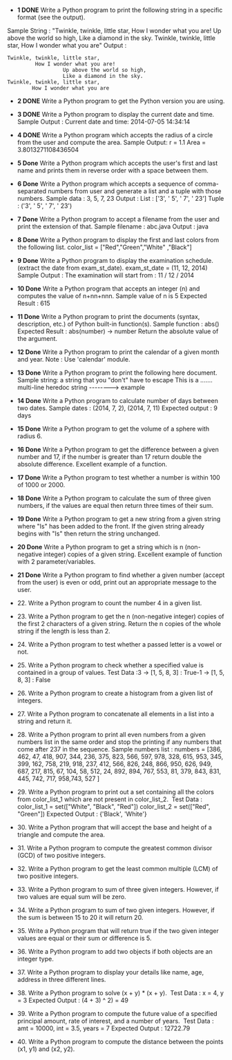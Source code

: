 * **1 DONE** Write a Python program to print the following string in a specific format (see the output). 
 
Sample String : "Twinkle, twinkle, little star, How I wonder what you are! Up above the world so high, Like a diamond in the sky. Twinkle, twinkle, little star, How I wonder what you are" Output :

```
Twinkle, twinkle, little star,
	     How I wonder what you are! 
		          Up above the world so high,
		          Like a diamond in the sky. 
Twinkle, twinkle, little star, 
        How I wonder what you are
```


*  **2 DONE** Write a Python program to get the Python version you are using. 

* **3 DONE** Write a Python program to display the current date and time.
Sample Output :
Current date and time:
2014-07-05 14:34:14


* **4 DONE** Write a Python program which accepts the radius of a circle from the user and compute the area. 
Sample Output:
r = 1.1 Area = 3.8013271108436504


* **5 Done** Write a Python program which accepts the user's first and last name and prints them in reverse order with a space between them.

* **6 Done** Write a Python program which accepts a sequence of comma-separated numbers from user and generate a list and a tuple with those numbers. 
Sample data : 3, 5, 7, 23
Output : 
List : ['3', ' 5', ' 7', ' 23'] 
Tuple : ('3', ' 5', ' 7', ' 23')

* **7 Done** Write a Python program to accept a filename from the user and print the extension of that.
Sample filename : abc.java 
Output : java

* **8 Done** Write a Python program to display the first and last colors from the following list. color_list = ["Red","Green","White" ,"Black"]

* **9 Done** Write a Python program to display the examination schedule. (extract the date from exam_st_date). 
exam_st_date = (11, 12, 2014)
Sample Output : The examination will start from : 11 / 12 / 2014


* **10 Done** Write a Python program that accepts an integer (n) and computes the value of n+nn+nnn. 
Sample value of n is 5 
Expected Result : 615

* **11 Done** Write a Python program to print the documents (syntax, description, etc.) of Python built-in function(s).
Sample function : abs()
Expected Result :
abs(number) -> number
Return the absolute value of the argument.


* **12 Done** Write a Python program to print the calendar of a given month and year.
Note : Use 'calendar' module.


* **13 Done** Write a Python program to print the following here document. Sample string:
a string that you "don't" have to escape
This
is a ....... multi-line
heredoc string --------> example


* **14 Done** Write a Python program to calculate number of days between two dates.
Sample dates : (2014, 7, 2), (2014, 7, 11)
Expected output : 9 days


* **15 Done** Write a Python program to get the volume of a sphere with radius 6.

* **16 Done** Write a Python program to get the difference between a given number and 17, if the number is greater than 17 return double the absolute difference. Excellent example of a function.

* **17 Done** Write a Python program to test whether a number is within 100 of 1000 or 2000.

* **18 Done** Write a Python program to calculate the sum of three given numbers, if the values are equal then return three times of their sum.

* **19 Done** Write a Python program to get a new string from a given string where "Is" has been added to the front. If the given string already begins with "Is" then return the string unchanged. 

* **20 Done** Write a Python program to get a string which is n (non-negative integer) copies of a given string. Excellent example of function with 2 parameter/variables.

* **21 Done** Write a Python program to find whether a given number (accept from the user) is even or odd, print out an appropriate message to the user.
 
* 22. Write a Python program to count the number 4 in a given list.

* 23. Write a Python program to get the n (non-negative integer) copies of the first 2 characters of a given string. Return the n copies of the whole string if the length is less than 2.

* 24. Write a Python program to test whether a passed letter is a vowel or not.

* 25. Write a Python program to check whether a specified value is contained in a group of values.
Test Data :3 -> [1, 5, 8, 3] : True-1 -> [1, 5, 8, 3] : False

* 26. Write a Python program to create a histogram from a given list of integers.

* 27. Write a Python program to concatenate all elements in a list into a string and return it.

* 28. Write a Python program to print all even numbers from a given numbers list in the same order and stop the printing if any numbers that come after 237 in the sequence. Sample numbers list :
numbers = [386, 462, 47, 418, 907, 344, 236, 375, 823, 566, 597, 978, 328, 615, 953, 345, 399, 162, 758, 219, 918, 237, 412, 566, 826, 248, 866, 950, 626, 949, 687, 217, 815, 67, 104, 58, 512, 24, 892, 894, 767, 553, 81, 379, 843, 831, 445, 742, 717, 
    958,743, 527
    ]

* 29. Write a Python program to print out a set containing all the colors from color_list_1 which are not present in color_list_2.  Test Data : color_list_1 = set(["White", "Black", "Red"]) color_list_2 = set(["Red", "Green"]) Expected Output : {'Black', 'White'} 
* 30. Write a Python program that will accept the base and height of a triangle and compute the area. 

* 31. Write a Python program to compute the greatest common divisor (GCD) of two positive integers. 

* 32. Write a Python program to get the least common multiple (LCM) of two positive integers. 

* 33. Write a Python program to sum of three given integers. However, if two values are equal sum will be zero. 

* 34. Write a Python program to sum of two given integers. However, if the sum is between 15 to 20 it will return 20. 

* 35. Write a Python program that will return true if the two given integer values are equal or their sum or difference is 5. 

* 36. Write a Python program to add two objects if both objects are an integer type. 

* 37. Write a Python program to display your details like name, age, address in three different lines. 

* 38. Write a Python program to solve (x + y) * (x + y). 
Test Data : x = 4, y = 3 Expected Output : (4 + 3) ^ 2) = 49 
* 39. Write a Python program to compute the future value of a specified principal amount, rate of interest, and a number of years. 
Test Data : amt = 10000, int = 3.5, years = 7 Expected Output : 12722.79 
* 40. Write a Python program to compute the distance between the points (x1, y1) and (x2, y2).
